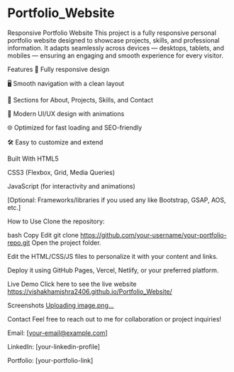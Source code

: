 # Portfolio_Website


Responsive Portfolio Website
This project is a fully responsive personal portfolio website designed to showcase projects, skills, and professional information. It adapts seamlessly across devices — desktops, tablets, and mobiles — ensuring an engaging and smooth experience for every visitor.

Features
📱 Fully responsive design

🖥️ Smooth navigation with a clean layout

🧩 Sections for About, Projects, Skills, and Contact

🎨 Modern UI/UX design with animations

🌐 Optimized for fast loading and SEO-friendly

🛠️ Easy to customize and extend

Built With
HTML5

CSS3 (Flexbox, Grid, Media Queries)

JavaScript (for interactivity and animations)

[Optional: Frameworks/libraries if you used any like Bootstrap, GSAP, AOS, etc.]

How to Use
Clone the repository:

bash
Copy
Edit
git clone https://github.com/your-username/your-portfolio-repo.git
Open the project folder.

Edit the HTML/CSS/JS files to personalize it with your content and links.

Deploy it using GitHub Pages, Vercel, Netlify, or your preferred platform.

Live Demo
Click here to see the live website
https://vishakhamishra2406.github.io/Portfolio_Website/

Screenshots
[Uploading image.png…]()


Contact
Feel free to reach out to me for collaboration or project inquiries!

Email: [your-email@example.com]

LinkedIn: [your-linkedin-profile]

Portfolio: [your-portfolio-link]

